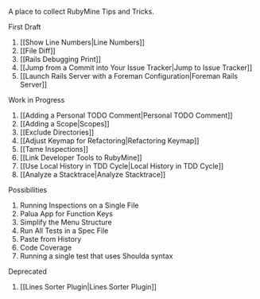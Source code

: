 A place to collect RubyMine Tips and Tricks.

First Draft

1. [[Show Line Numbers|Line Numbers]]
1. [[File Diff]]
1. [[Rails Debugging Print]]
1. [[Jump from a Commit into Your Issue Tracker|Jump to Issue Tracker]]
1. [[Launch Rails Server with a Foreman Configuration|Foreman Rails Server]]

Work in Progress

1. [[Adding a Personal TODO Comment|Personal TODO Comment]]
1. [[Adding a Scope|Scopes]]
1. [[Exclude Directories]]
1. [[Adjust Keymap for Refactoring|Refactoring Keymap]]
1. [[Tame Inspections]]
1. [[Link Developer Tools to RubyMine]]
1. [[Use Local History in TDD Cycle|Local History in TDD Cycle]]
1. [[Analyze a Stacktrace|Analyze Stacktrace]]

Possibilities

1. Running Inspections on a Single File
1. Palua App for Function Keys
1. Simplify the Menu Structure
1. Run All Tests in a Spec File
1. Paste from History
1. Code Coverage
1. Running a single test that uses Shoulda syntax

Deprecated

1. [[Lines Sorter Plugin|Lines Sorter Plugin]]

